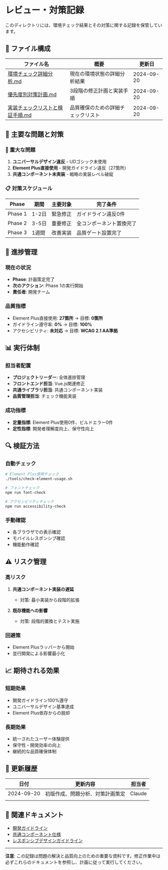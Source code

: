 # レビュー・対策記録

このディレクトリには、環境チェック結果とその対策に関する記録を保管しています。

## 📁 ファイル構成

| ファイル名 | 概要 | 更新日 |
|-----------|------|--------|
| [環境チェック詳細分析.md](./環境チェック詳細分析.md) | 現在の環境状態の詳細分析結果 | 2024-09-20 |
| [優先度別対策計画.md](./優先度別対策計画.md) | 3段階の修正計画と実装手順 | 2024-09-20 |
| [実装チェックリストと検証手順.md](./実装チェックリストと検証手順.md) | 品質確保のための詳細チェックリスト | 2024-09-20 |

## 🎯 主要な問題と対策

### 🚨 重大な問題
1. **ユニバーサルデザイン違反** - UDゴシック未使用
2. **Element Plus直接使用** - 開発ガイドライン違反（27箇所）
3. **共通コンポーネント未実装** - 戦略の実装レベル破綻

### 📋 対策スケジュール

| Phase | 期間 | 主要対象 | 完了条件 |
|-------|------|----------|----------|
| Phase 1 | 1-2日 | 緊急修正 | ガイドライン違反0件 |
| Phase 2 | 3-5日 | 重要修正 | 全コンポーネント置換完了 |
| Phase 3 | 1週間 | 改善実装 | 品質ゲート設置完了 |

## 🔄 進捗管理

### 現在の状況
- **Phase**: 計画策定完了
- **次のアクション**: Phase 1の実行開始
- **責任者**: 開発チーム

### 品質指標
- Element Plus直接使用: **27箇所** → 目標: **0箇所**
- ガイドライン遵守率: **0%** → 目標: **100%**
- アクセシビリティ: **未対応** → 目標: **WCAG 2.1 AA準拠**

## 📊 実行体制

### 担当者配置
- **プロジェクトリーダー**: 全体進捗管理
- **フロントエンド担当**: Vue.js関連修正
- **共通ライブラリ担当**: 共通コンポーネント実装
- **品質管理担当**: チェック機能実装

### 成功指標
- **定量指標**: Element Plus使用0件、ビルドエラー0件
- **定性指標**: 開発者理解度向上、保守性向上

## 🔍 検証方法

### 自動チェック
```bash
# Element Plus使用チェック
./tools/check-element-usage.sh

# フォントチェック
npm run font-check

# アクセシビリティチェック
npm run accessibility-check
```

### 手動確認
- 各ブラウザでの表示確認
- モバイルレスポンシブ確認
- 機能動作確認

## ⚠️ リスク管理

### 高リスク
1. **共通コンポーネント実装の遅延**
   - 対策: 最小実装から段階的拡張

2. **既存機能への影響**
   - 対策: 段階的置換とテスト実施

### 回避策
- Element Plusラッパーから開始
- 並行開発による影響最小化

## 📈 期待される効果

### 短期効果
- 開発ガイドライン100%遵守
- ユニバーサルデザイン基準達成
- Element Plus依存からの脱却

### 長期効果
- 統一されたユーザー体験提供
- 保守性・開発効率の向上
- 継続的な品質確保体制

## 📝 更新履歴

| 日付 | 更新内容 | 担当者 |
|------|----------|--------|
| 2024-09-20 | 初版作成、問題分析、対策計画策定 | Claude |
| | | |

## 🔗 関連ドキュメント

- [開発ガイドライン](../09-開発ガイドライン.md)
- [共通コンポーネント仕様](../10-共通コンポーネント仕様.md)
- [レスポンシブデザインガイドライン](../11-レスポンシブデザインガイドライン.md)

---

**注意**: この記録は問題の解決と品質向上のための重要な資料です。修正作業中は必ずこれらのドキュメントを参照し、計画に従って実行してください。